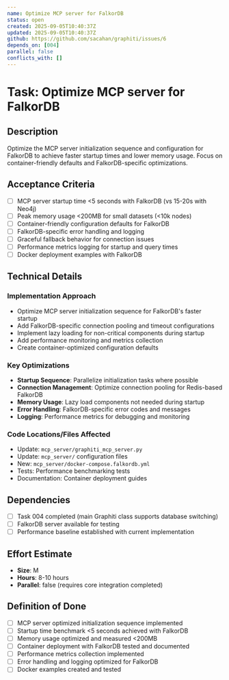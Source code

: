 ```yaml
---
name: Optimize MCP server for FalkorDB
status: open
created: 2025-09-05T10:40:37Z
updated: 2025-09-05T10:40:37Z
github: https://github.com/sacahan/graphiti/issues/6
depends_on: [004]
parallel: false
conflicts_with: []
---
```


# Task: Optimize MCP server for FalkorDB

## Description

Optimize the MCP server initialization sequence and configuration for FalkorDB to achieve faster startup times and lower memory usage. Focus on container-friendly defaults and FalkorDB-specific optimizations.

## Acceptance Criteria

- [ ] MCP server startup time <5 seconds with FalkorDB (vs 15-20s with Neo4j)
- [ ] Peak memory usage <200MB for small datasets (<10k nodes)
- [ ] Container-friendly configuration defaults for FalkorDB
- [ ] FalkorDB-specific error handling and logging
- [ ] Graceful fallback behavior for connection issues
- [ ] Performance metrics logging for startup and query times
- [ ] Docker deployment examples with FalkorDB

## Technical Details

### Implementation Approach

- Optimize MCP server initialization sequence for FalkorDB's faster startup
- Add FalkorDB-specific connection pooling and timeout configurations
- Implement lazy loading for non-critical components during startup
- Add performance monitoring and metrics collection
- Create container-optimized configuration defaults

### Key Optimizations

- **Startup Sequence**: Parallelize initialization tasks where possible
- **Connection Management**: Optimize connection pooling for Redis-based FalkorDB
- **Memory Usage**: Lazy load components not needed during startup
- **Error Handling**: FalkorDB-specific error codes and messages
- **Logging**: Performance metrics for debugging and monitoring

### Code Locations/Files Affected

- Update: `mcp_server/graphiti_mcp_server.py`
- Update: `mcp_server/` configuration files
- New: `mcp_server/docker-compose.falkordb.yml`
- Tests: Performance benchmarking tests
- Documentation: Container deployment guides

## Dependencies

- [ ] Task 004 completed (main Graphiti class supports database switching)
- [ ] FalkorDB server available for testing
- [ ] Performance baseline established with current implementation

## Effort Estimate

- **Size**: M
- **Hours**: 8-10 hours
- **Parallel**: false (requires core integration completed)

## Definition of Done

- [ ] MCP server optimized initialization sequence implemented
- [ ] Startup time benchmark <5 seconds achieved with FalkorDB
- [ ] Memory usage optimized and measured <200MB
- [ ] Container deployment with FalkorDB tested and documented
- [ ] Performance metrics collection implemented
- [ ] Error handling and logging optimized for FalkorDB
- [ ] Docker examples created and tested
